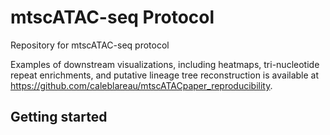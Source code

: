 # mtscATAC-seq Protocol 
Repository for mtscATAC-seq protocol 

Examples of downstream visualizations, including heatmaps, tri-nucleotide repeat enrichments, and putative lineage tree reconstruction is available at https://github.com/caleblareau/mtscATACpaper_reproducibility. 


## Getting started



